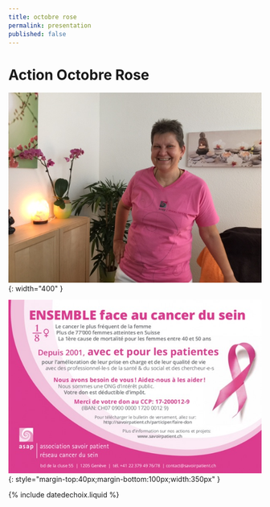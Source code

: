 ```yaml
---
title: octobre rose
permalink: presentation
published: false
---
```


# Action Octobre Rose


![](./images/portrait_asap.jpg){: width="400" }

![](./images/ImageASAP.jpg){: style="margin-top:40px;margin-bottom:100px;width:350px" }


{% include datedechoix.liquid %}
